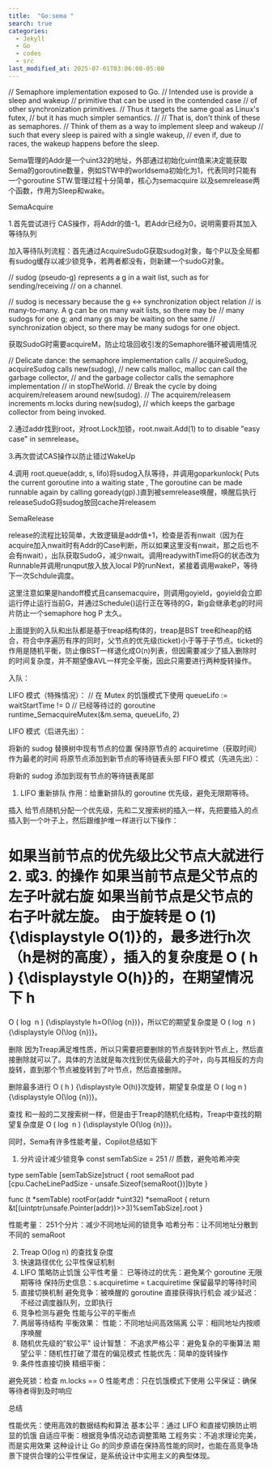 ```yaml
---
title:  "Go:sema "
search: true
categories:
  - Jekyll
  - Go
  - codes
  - src
last_modified_at: 2025-07-01T03:06:00-05:00
---
```


// Semaphore implementation exposed to Go.
// Intended use is provide a sleep and wakeup
// primitive that can be used in the contended case
// of other synchronization primitives.
// Thus it targets the same goal as Linux's futex,
// but it has much simpler semantics.
//
// That is, don't think of these as semaphores.
// Think of them as a way to implement sleep and wakeup
// such that every sleep is paired with a single wakeup,
// even if, due to races, the wakeup happens before the sleep.

Sema管理的Addr是一个uint32的地址，外部通过初始化uint值来决定能获取Sema的goroutine数量，例如STW中的worldsema初始化为1，代表同时只能有一个goroutine STW.管理过程十分简单，核心为semacquire 以及semrelease两个函数，作用为Sleep和wake。

SemaAcquire

1.首先尝试进行 CAS操作，将Addr的值-1。若Addr已经为0，说明需要将其加入等待队列

   加入等待队列流程：首先通过AcquireSudoG获取sudog对象，每个P以及全局都有sudog缓存以减少锁竞争，若两者都没有，则新建一个sudoG对象。


  // sudog (pseudo-g) represents a g in a wait list, such  as for sending/receiving
// on a channel.

// sudog is necessary because the g ↔ synchronization object relation
// is many-to-many. A g can be on many wait lists, so there may be
// many sudogs for one g; and many gs may be waiting on the same
// synchronization object, so there may be many sudogs for one object.

   获取SudoG时需要acquireM，防止垃圾回收引发的Semaphore循环被调用情况

   // Delicate dance: the semaphore implementation calls
	// acquireSudog, acquireSudog calls new(sudog),
	// new calls malloc, malloc can call the garbage collector,
	// and the garbage collector calls the semaphore implementation
	// in stopTheWorld.
	// Break the cycle by doing acquirem/releasem around new(sudog).
	// The acquirem/releasem increments m.locks during new(sudog),
	// which keeps the garbage collector from being invoked.


2.通过addr找到root，对root.Lock加锁，root.nwait.Add(1) to
 to disable "easy case" in semrelease。
 
 3.再次尝试CAS操作以防止错过WakeUp

 4.调用	root.queue(addr, s, lifo)将sudog入队等待，并调用goparkunlock( Puts the current goroutine into a waiting state , The goroutine can be made runnable again by calling goready(gp).)直到被semrelease唤醒，唤醒后执行releaseSudoG将sudog放回cache并releasem

SemaRelease


release的流程比较简单，大致逻辑是addr值+1，检查是否有nwait（因为在acquire加入nwait时有Addr的Case判断，所以如果这里没有nwait，那之后也不会有nwait），出队获取SudoG，减少nwait。调用readywithTime将G的状态改为Runnable并调用runqput放入放入local P的runNext，紧接着调用wakeP，等待下一次Schdule调度。

这里注意如果是handoff模式且cansemacquire，则调用goyield，goyield会立即运行停止运行当前G，并通过Schedule()运行正在等待的G，新g会继承老g的时间片防止一个semaphore hog P 太久。

上面提到的入队和出队都是基于treap结构体的，treap是BST tree和heap的结合，符合中序遍历有序的同时，父节点的优先级(ticket)小于等于子节点。ticket的作用是随机平衡，防止像BST一样退化成O(n)列表，但因需要减少了插入删除时的时间复杂度，并不期望像AVL一样完全平衡，因此只需要进行两种旋转操作。

入队：

LIFO 模式（特殊情况）：
// 在 Mutex 的饥饿模式下使用
queueLifo := waitStartTime != 0  // 已经等待过的 goroutine
runtime_SemacquireMutex(&m.sema, queueLifo, 2)


LIFO 模式（后进先出）：

将新的 sudog 替换树中现有节点的位置
保持原节点的 acquiretime（获取时间）作为最老的时间
将原节点添加到新节点的等待链表头部
FIFO 模式（先进先出）：

将新的 sudog 添加到现有节点的等待链表尾部

1. LIFO 重新排队
作用：给重新排队的 goroutine 优先级，避免无限期等待。







插入
给节点随机分配一个优先级，先和二叉搜索树的插入一样，先把要插入的点插入到一个叶子上，然后跟维护堆一样进行以下操作：

如果当前节点的优先级比父节点大就进行2. 或3. 的操作
如果当前节点是父节点的左子叶就右旋
如果当前节点是父节点的右子叶就左旋。
由于旋转是
O
(1)
{\displaystyle O(1)}的，最多进行h次（h是树的高度），插入的复杂度是
O
(
h
)
{\displaystyle O(h)}的，在期望情况下
h
=
O
(
log
⁡
n
)
{\displaystyle h=O(\log {n})}，所以它的期望复杂度是
O
(
log
⁡
n
)
{\displaystyle O(\log {n})}。

删除
因为Treap满足堆性质，所以只需要把要删除的节点旋转到叶节点上，然后直接删除就可以了。具体的方法就是每次找到优先级最大的子叶，向与其相反的方向旋转，直到那个节点被旋转到了叶节点，然后直接删除。

删除最多进行
O
(
h
)
{\displaystyle O(h)}次旋转，期望复杂度是
O
(
log
⁡
n
)
{\displaystyle O(\log {n})}。

查找
和一般的二叉搜索树一样，但是由于Treap的随机化结构，Treap中查找的期望复杂度是
O
(
log
⁡
n
)
{\displaystyle O(\log {n})}。


同时，Sema有许多性能考量，Copilot总结如下

1. 分片设计减少锁竞争
const semTabSize = 251  // 质数，避免哈希冲突

type semTable [semTabSize]struct {
    root semaRoot
    pad  [cpu.CacheLinePadSize - unsafe.Sizeof(semaRoot{})]byte
}

func (t *semTable) rootFor(addr *uint32) *semaRoot {
    return &t[(uintptr(unsafe.Pointer(addr))>>3)%semTabSize].root
}


性能考量：
251个分片：减少不同地址间的锁竞争
哈希分布：让不同地址分散到不同的 semaRoot

2. Treap O(log n) 的查找复杂度
3. 快速路径优化
公平性保证机制
1. LIFO 策略防止饥饿
公平性考量：
  已等待过的优先：避免某个 goroutine 无限期等待
  保持历史信息：s.acquiretime = t.acquiretime 保留最早的等待时间
2. 直接切换机制
  避免竞争：被唤醒的 goroutine 直接获得执行机会
  减少延迟：不经过调度器队列，立即执行
3. 竞争检测与避免
性能与公平的平衡点
1. 两层等待结构
平衡效果：
    性能：不同地址间高效隔离
    公平：相同地址内按顺序唤醒
2. 随机优先级的"软公平"
设计智慧：
  不追求严格公平：避免复杂的平衡算法
  期望公平：随机性打破了潜在的偏见模式
  性能优先：简单的旋转操作
3. 条件性直接切换
精细平衡：

避免死锁：检查 m.locks == 0
性能考虑：只在饥饿模式下使用
公平保证：确保等待者得到及时响应

总结

性能优先：使用高效的数据结构和算法
基本公平：通过 LIFO 和直接切换防止明显的饥饿
自适应平衡：根据竞争情况动态调整策略
工程务实：不追求理论完美，而是实用效果
这种设计让 Go 的同步原语在保持高性能的同时，也能在高竞争场景下提供合理的公平性保证，是系统设计中实用主义的典型体现。
